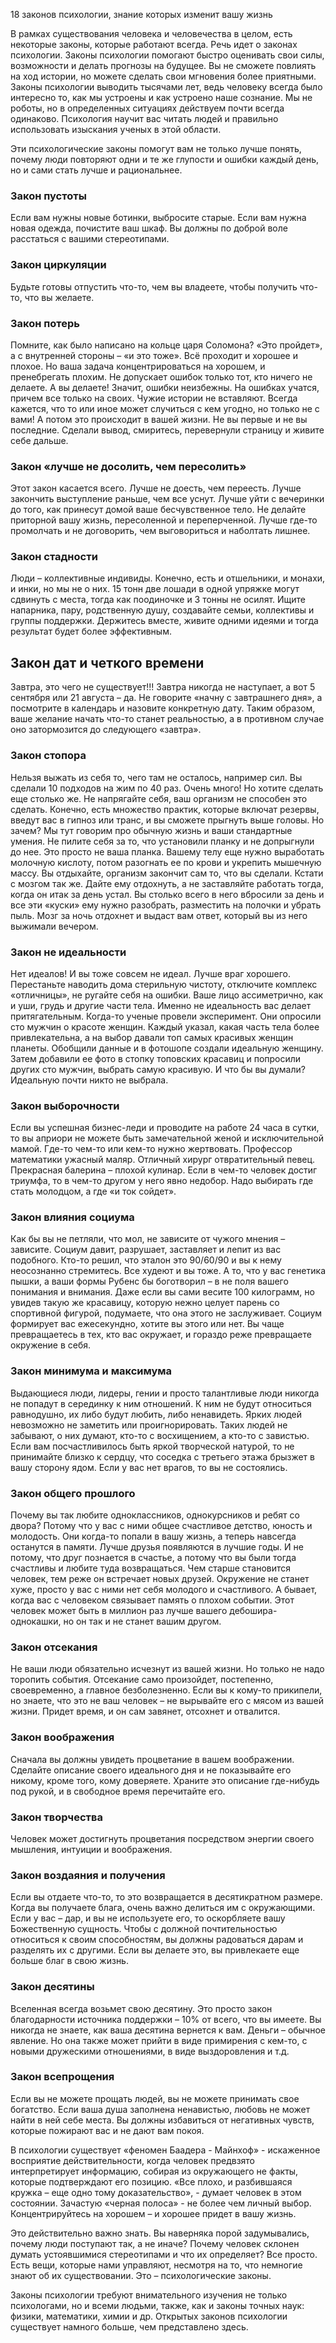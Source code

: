18 законов психологии, знание которых изменит вашу жизнь


В рамках существования человека и человечества в целом, есть некоторые законы, которые работают всегда. Речь идет о законах психологии. Законы психологии помогают быстро оценивать свои силы, возможности и делать прогнозы на будущее. Вы не сможете повлиять на ход истории, но можете сделать свои мгновения более приятными. Законы психологии выводить тысячами лет, ведь человеку всегда было интересно то, как мы устроены и как устроено наше сознание. Мы не роботы, но в определенных ситуациях действуем почти всегда одинаково. Психология научит вас читать людей и правильно использовать изыскания ученых в этой области.

Эти психологические законы помогут вам не только лучше понять, почему люди повторяют одни и те же глупости и ошибки каждый день, но и сами стать лучше и рациональнее.


### Закон пустоты
Если вам нужны новые ботинки, выбросите старые. Если вам нужна новая одежда, почистите ваш шкаф. Вы должны по доброй воле расстаться с вашими стереотипами.

### Закон циркуляции
Будьте готовы отпустить что-то, чем вы владеете, чтобы получить что-то, что вы желаете.

### Закон потерь
Помните, как было написано на кольце царя Соломона? «Это пройдет», а с внутренней стороны – «и это тоже». Всё проходит и хорошее и плохое. Но ваша задача концентрироваться на хорошем, и пренебрегать плохим. Не допускает ошибок только тот, кто ничего не делаете. А вы делаете! Значит, ошибки неизбежны. На ошибках учатся, причем все только на своих. Чужие истории не вставляют. Всегда кажется, что то или иное может случиться с кем угодно, но только не с вами! А потом это происходит в вашей жизни. Не вы первые и не вы последние. Сделали вывод, смиритесь, перевернули страницу и живите себе дальше.

### Закон «лучше не досолить, чем пересолить»
Этот закон касается всего. Лучше не доесть, чем переесть. Лучше закончить выступление раньше, чем все уснут. Лучше уйти с вечеринки до того, как принесут домой ваше бесчувственное тело. Не делайте приторной вашу жизнь, пересоленной и переперченной. Лучше где-то промолчать и не договорить, чем выговориться и наболтать лишнее.

### Закон стадности
Люди – коллективные индивиды. Конечно, есть и отшельники, и монахи, и инки, но мы не о них. 15 тонн две лошади в одной упряжке могут сдвинуть с места, тогда как поодиночке и 3 тонны не осилят. Ищите напарника, пару, родственную душу, создавайте семьи, коллективы и группы поддержки. Держитесь вместе, живите одними идеями и тогда результат будет более эффективным.

## Закон дат и четкого времени
Завтра, это чего не существует!!! Завтра никогда не наступает, а вот 5 сентября или 21 августа – да. Не говорите «начну с завтрашнего дня», а посмотрите в календарь и назовите конкретную дату. Таким образом, ваше желание начать что-то станет реальностью, а в противном случае оно затормозится до следующего «завтра».

### Закон стопора
Нельзя выжать из себя то, чего там не осталось, например сил. Вы сделали 10 подходов на жим по 40 раз. Очень много! Но хотите сделать еще столько же. Не напрягайте себя, ваш организм не способен это сделать. Конечно, есть множество практик, которые включат резервы, введут вас в гипноз или транс, и вы сможете прыгнуть выше головы. Но зачем? Мы тут говорим про обычную жизнь и ваши стандартные умения. Не пилите себя за то, что установили планку и не допрыгнули до нее. Это просто не ваша планка. Вашему телу еще нужно выработать молочную кислоту, потом разогнать ее по крови и укрепить мышечную массу. Вы отдыхайте, организм закончит сам то, что вы сделали. Кстати с мозгом так же. Дайте ему отдохнуть, а не заставляйте работать тогда, когда он итак за день устал. Вы столько всего в него вбросили за день и все эти «куски» ему нужно разобрать, разместить на полочки и убрать пыль. Мозг за ночь отдохнет и выдаст вам ответ, который вы из него выжимали вечером.

### Закон не идеальности
Нет идеалов! И вы тоже совсем не идеал. Лучше враг хорошего. Перестаньте наводить дома стерильную чистоту, отключите комплекс «отличницы», не ругайте себя на ошибки. Ваше лицо ассиметрично, как и уши, грудь и другие части тела. Именно не идеальность вас делает притягательным. Когда-то ученые провели эксперимент. Они опросили сто мужчин о красоте женщин. Каждый указал, какая часть тела более привлекательна, а на выбор давали топ самых красивых женщин планеты. Обобщили данные и в фотошопе создали идеальную женщину. Затем добавили ее фото в стопку топовских красавиц и попросили других сто мужчин, выбрать самую красивую. И что бы вы думали? Идеальную почти никто не выбрала.

### Закон выборочности
Если вы успешная бизнес-леди и проводите на работе 24 часа в сутки, то вы априори не можете быть замечательной женой и исключительной мамой. Где-то чем-то или кем-то нужно жертвовать. Профессор математики ужасный маляр. Отличный хирург отвратительный певец. Прекрасная балерина – плохой кулинар. Если в чем-то человек достиг триумфа, то в чем-то другом у него явно недобор. Надо выбирать где стать молодцом, а где «и ток сойдет».

### Закон влияния социума
Как бы вы не петляли, что мол, не зависите от чужого мнения – зависите. Социум давит, разрушает, заставляет и лепит из вас подобного. Кто-то решил, что эталон это 90/60/90 и вы к нему неосознанно стремитесь. Все худеют и вы тоже. А то, что у вас генетика пышки, а ваши формы Рубенс бы боготворил – в не поля вашего понимания и внимания. Даже если вы сами весите 100 килограмм, но увидев такую же красавицу, которую нежно целует парень со спортивной фигурой, подумаете, что она этого не заслуживает. Социум формирует вас ежесекундно, хотите вы этого или нет. Вы чаще превращаетесь в тех, кто вас окружает, и гораздо реже превращаете окружение в себя.

### Закон минимума и максимума
Выдающиеся люди, лидеры, гении и просто талантливые люди никогда не попадут в серединку к ним отношений. К ним не будут относиться равнодушно, их либо будут любить, либо ненавидеть. Ярких людей невозможно не заметить или проигнорировать. Таких людей не забывают, о них думают, кто-то с восхищением, а кто-то с завистью. Если вам посчастливилось быть яркой творческой натурой, то не принимайте близко к сердцу, что соседка с третьего этажа брызжет в вашу сторону ядом. Если у вас нет врагов, то вы не состоялись.

### Закон общего прошлого
Почему вы так любите одноклассников, однокурсников и ребят со двора? Потому что у вас с ними общее счастливое детство, юность и молодость. Они когда-то попали в вашу жизнь, а теперь навсегда останутся в памяти. Лучше друзья появляются в лучшие годы. И не потому, что друг познается в счастье, а потому что вы были тогда счастливы и любите туда возвращаться. Чем старше становится человек, тем реже он встречает новых друзей. Окружение не станет хуже, просто у вас с ними нет себя молодого и счастливого. А бывает, когда вас с человеком связывает память о плохом событии. Этот человек может быть в миллион раз лучше вашего дебошира-однокашки, но он так и не станет вашим другом.

### Закон отсекания
Не ваши люди обязательно исчезнут из вашей жизни. Но только не надо торопить события. Отсекание само произойдет, постепенно, своевременно, а главное безболезненно. Если вы к кому-то прикипели, но знаете, что это не ваш человек – не вырывайте его с мясом из вашей жизни. Придет время, и он сам завянет, отсохнет и отвалится.

### Закон воображения
Сначала вы должны увидеть процветание в вашем воображении. Сделайте описание своего идеального дня и не показывайте его никому, кроме того, кому доверяете. Храните это описание где-нибудь под рукой, и в свободное время перечитайте его.

### Закон творчества
Человек может достигнуть процветания посредством энергии своего мышления, интуиции и воображения.

### Закон воздаяния и получения
Если вы отдаете что-то, то это возвращается в десятикратном размере. Когда вы получаете блага, очень важно делиться им с окружающими. Если у вас – дар, и вы не используете его, то оскорбляете вашу Божественную сущность. Чтобы с должной почтительностью относиться к своим способностям, вы должны радоваться дарам и разделять их с другими. Если вы делаете это, вы привлекаете еще больше благ в свою жизнь.

### Закон десятины
Вселенная всегда возьмет свою десятину. Это просто закон благодарности источника поддержки – 10% от всего, что вы имеете. Вы никогда не знаете, как ваша десятина вернется к вам. Деньги – обычное явление. Но она также может прийти в виде примирения с кем-то, с новыми дружескими отношениями, в виде выздоровления и т.д.

### Закон всепрощения
Если вы не можете прощать людей, вы не можете принимать свое богатство. Если ваша душа заполнена ненавистью, любовь не может найти в ней себе места. Вы должны избавиться от негативных чувств, которые пожирают вас и не дают вам покоя.

 
В психологии существует «феномен Баадера - Майнхоф» - искаженное восприятие действительности, когда человек предвзято интерпретирует информацию, собирая из окружающего не факты, которые подтверждают его позицию. «Все плохо, и разбившаяся кружка – еще одно тому доказательство», - думает человек в этом состоянии. Зачастую «черная полоса» - не более чем личный выбор. Концентрируйтесь на хорошем – и хорошее придет в вашу жизнь.

Это действительно важно знать. Вы наверняка порой задумывались, почему люди поступают так, а не иначе? Почему человек склонен думать устоявшимися стереотипами и что их определяет? Все просто. Есть вещи, которые нами управляют, несмотря на то, что немногие знают об их существовании. Это – психологические законы.

Законы психологии требуют внимательного изучения не только психологами, но и всеми людьми, также, как и законы точных наук: физики, математики, химии и др. Открытых законов психологии существует намного больше, чем представлено здесь.
